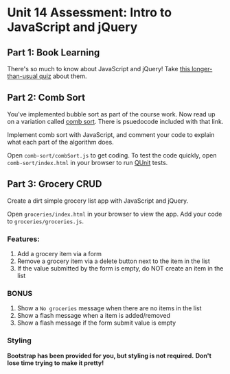 # Unit 14 Assessment: Intro to JavaScript and jQuery



## Part 1: Book Learning

There's so much to know about JavaScript and jQuery!
Take [this longer-than-usual quiz](https://docs.google.com/forms/d/1bBTY8h2IXbmeYldBXKAxTCsA1xy7rFW64mXZLXDA4ec/viewform) about them.

## Part 2: Comb Sort

You've implemented bubble sort as part of the course work.
Now read up on a variation called [comb sort](https://en.wikipedia.org/wiki/Comb_sort).
There is psuedocode included with that link.

Implement comb sort with JavaScript, and comment your code to explain what each part of the algorithm does.

Open `comb-sort/combSort.js` to get coding.
To test the code quickly, open `comb-sort/index.html` in your browser to run [QUnit](https://qunitjs.com) tests.



## Part 3: Grocery CRUD

Create a dirt simple grocery list app with JavaScript and jQuery.

Open `groceries/index.html` in your browser to view the app.
Add your code to `groceries/groceries.js`.

### Features:

1. Add a grocery item via a form
1. Remove a grocery item via a delete button next to the item in the list
1. If the value submitted by the form is empty, do NOT create an item in the list

### **BONUS**

1. Show a `No groceries` message when there are no items in the list
1. Show a flash message when a item is added/removed
1. Show a flash message if the form submit value is empty

### Styling

**Bootstrap has been provided for you, but styling is not required.**
**Don't lose time trying to make it pretty!**

